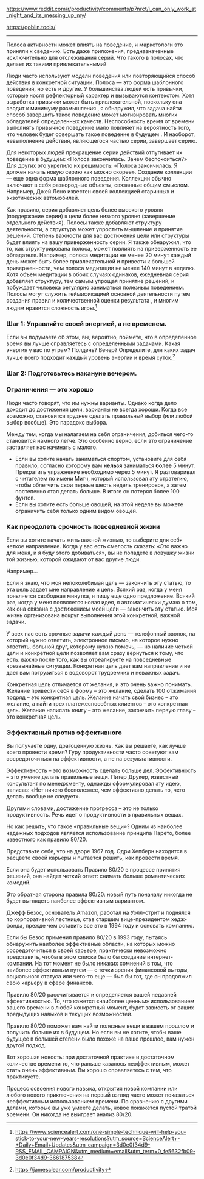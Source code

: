 https://www.reddit.com/r/productivity/comments/p7nrct/i_can_only_work_at_night_and_its_messing_up_my/

https://goblin.tools/

---

Полоса активности может влиять на поведение, и маркетологи это приняли к сведению. Есть даже приложения, предназначенные исключительно для отслеживания серий. Что такого в полосах, что делает их такими привлекательными?

Люди часто используют модели поведения или повторяющийся способ действия в конкретной ситуации. Полоса — это форма шаблонного поведения, но есть и другие. У большинства людей есть привычки, которые носят рефлекторный характер и вызываются контекстом. Хотя выработка привычки может быть привлекательной, поскольку она сводит к минимуму размышления , я обнаружил, что задача найти способ завершить такое поведение может мотивировать многих обладателей определенных качеств. Неспособность время от времени выполнять привычное поведение мало повлияет на вероятность того, что человек будет совершать такое поведение в будущем . И наоборот, невыполнение действия, являющегося частью серии, завершает серию. 

Для некоторых людей прекращение серии действий отпугивает их поведение в будущем: «Полоса закончилась. Зачем беспокоиться?» Для других это укрепило их решимость: «Полоса закончилась. Я должен начать новую серию как можно скорее». Создание коллекции — еще одна форма шаблонного поведения. Коллекции обычно включают в себя разнородные объекты, связанные общим смыслом. Например, Джей Лено известен своей коллекцией старинных и экзотических автомобилей. 

Как правило, серия добавляет цель более высокого уровня (поддержание серии) к цели более низкого уровня (завершение отдельного действия). Полосы также добавляют структуру деятельности, а структура может упростить мышление и принятие решений. Степень важности для вас достижения цели или структуры будет влиять на вашу приверженность серии. Я также обнаружил, что то, как структурирована полоса, может повлиять на приверженность ее обладателя. Например, полоса медитации не менее 20 минут каждый день может быть более привлекательной и привести к большей приверженности, чем полоса медитации не менее 140 минут в неделю. Хотя объем медитации в обоих случаях одинаков, ежедневная серия добавляет структуру, тем самым упрощая принятие решений, и побуждает человека регулярно заниматься полезным поведением. Полосы могут служить геймификацией основной деятельности путем создания правил и количественной оценки результата , и многим людям нравится сложность игры.[^1]

### Шаг 1: Управляйте своей энергией, а не временем.
Если вы подумаете об этом, вы, вероятно, поймете, что в определенное время вы лучше справляетесь с определенными задачами. Какая энергия у вас по утрам? Полдень? Вечер? Определите, для каких задач лучше всего подходит каждый уровень энергии и время суток.[^2]

### Шаг 2: Подготовьтесь накануне вечером. 

[^1]: https://www.sciencealert.com/one-simple-technique-will-help-you-stick-to-your-new-years-resolutions?utm_source=ScienceAlert+-+Daily+Email+Updates&utm_campaign=3d0e0f34d9-RSS_EMAIL_CAMPAIGN&utm_medium=email&utm_term=0_fe5632fb09-3d0e0f34d9-366187538
[^2]: https://jamesclear.com/productivity

### Ограничения — это хорошо
Люди часто говорят, что им нужны варианты. Однако когда дело доходит до достижения цели, варианты не всегда хороши. Когда все возможно, становится труднее сделать правильный выбор (или любой выбор вообще). Это парадокс выбора.

Между тем, когда мы налагаем на себя ограничения, добиться чего-то становится намного легче. Это особенно верно, если это ограничение заставляет нас начинать с малого. 

* Если вы хотите начать заниматься спортом, установите для себя правило, согласно которому вам **нельзя** заниматься **более** 5 минут. Прекратить упражнение необходимо через 5 минут. Я разговаривал с читателем по имени Митч, который использовал эту стратегию, чтобы облегчить свои первые шесть недель тренировок, а затем постепенно стал делать больше. В итоге он потерял более 100 фунтов.
* Если вы хотите есть больше овощей, на этой неделе вы можете ограничить себя только одним видом овощей.

### Как преодолеть срочность повседневной жизни 
Если вы хотите начать жить важной жизнью, то выберите для себя четкое направление. Когда у вас есть смелость сказать: «Это важно для меня, и я буду этого добиваться», вы не попадете в ловушку жизни той жизнью, которой ожидают от вас другие люди.

Например…

Если я знаю, что моя непоколебимая цель — закончить эту статью, то эта цель задает мне направление и цель. Всякий раз, когда у меня появляется свободная минутка, я пишу еще одно предложение. Всякий раз, когда у меня появляется новая идея, я автоматически думаю о том, как она связана с достижением моей цели — закончить эту статью. Моя жизнь организована вокруг выполнения этой конкретной, важной задачи.

У всех нас есть срочные задачи каждый день — телефонный звонок, на который нужно ответить, электронное письмо, на которое нужно ответить, больной друг, которому нужно помочь, — но наличие четкой цели и конкретной цели позволяет вам сразу вернуться к тому, что есть. важно после того, как вы отреагируете на повседневные чрезвычайные ситуации. Конкретная цель дает вам направление и не дает вам погрузиться в водоворот трудоемких и неважных задач.

Конкретная цель отличается от желания, и это очень важно понимать. Желание привести себя в форму – это желание, сделать 100 отжиманий подряд – это конкретная цель. Желание начать свой бизнес – это желание, а найти трех платежеспособных клиентов – это конкретная цель. Желание написать книгу – это желание, закончить первую главу – это конкретная цель. 

### Эффективный против эффективного 
Вы получаете одну, драгоценную жизнь. Как вы решаете, как лучше всего провести время? Гуру продуктивности часто советуют вам сосредоточиться на эффективности, а не на результативности.

Эффективность – это возможность сделать больше дел. Эффективность – это умение делать правильные вещи. Питер Друкер, известный консультант по менеджменту, однажды сформулировал эту идею, написав: «Нет ничего бесполезнее, чем эффективно делать то, чего делать вообще не следует».

Другими словами, достижение прогресса – это не только продуктивность. Речь идет о продуктивности в правильных вещах.

Но как решить, что такое «правильные вещи»? Одним из наиболее надежных подходов является использование принципа Парето, более известного как правило 80/20. 

Представьте себе, что на дворе 1967 год. Одри Хепберн находится в расцвете своей карьеры и пытается решить, как провести время.

Если она будет использовать Правило 80/20 в процессе принятия решений, она найдет четкий ответ: снимать больше романтических комедий. 

Это обратная сторона правила 80/20: новый путь поначалу никогда не будет выглядеть наиболее эффективным вариантом. 

Джефф Безос, основатель Amazon, работал на Уолл-стрит и поднялся по корпоративной лестнице, став старшим вице-президентом хедж-фонда, прежде чем оставить все это в 1994 году и основать компанию.

Если бы Безос применил правило 80/20 в 1993 году, пытаясь обнаружить наиболее эффективные области, на которых можно сосредоточиться в своей карьере, практически невозможно представить, чтобы в этом списке было бы создание интернет-компании. На тот момент не было никаких сомнений в том, что наиболее эффективным путем — с точки зрения финансовой выгоды, социального статуса или чего-то еще — был бы тот, где он продолжил свою карьеру в сфере финансов. 

Правило 80/20 рассчитывается и определяется вашей недавней эффективностью. То, что кажется «наиболее ценным» использованием вашего времени в любой конкретный момент, будет зависеть от ваших предыдущих навыков и текущих возможностей.

Правило 80/20 поможет вам найти полезные вещи в вашем прошлом и получить больше их в будущем. Но если вы не хотите, чтобы ваше будущее в большей степени было похоже на ваше прошлое, вам нужен другой подход. 

Вот хорошая новость: при достаточной практике и достаточном количестве времени то, что раньше казалось неэффективным, может стать очень эффективным. Вы хорошо справляетесь с тем, что практикуете. 

Процесс освоения нового навыка, открытия новой компании или любого нового приключения на первый взгляд часто может показаться неэффективным использованием времени. По сравнению с другими делами, которые вы уже умеете делать, новое покажется пустой тратой времени. Он никогда не выиграет анализ 80/20. 

